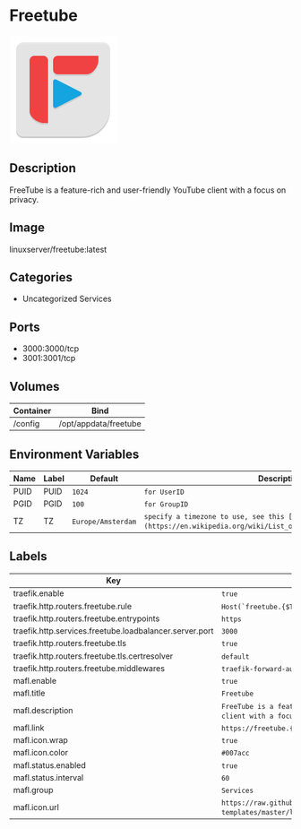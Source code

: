 # Freetube

![Logo](images/Freetube.png)

## Description
FreeTube is a feature\-rich and user\-friendly YouTube client with a focus on privacy.

## Image
linuxserver/freetube:latest

## Categories
- Uncategorized Services

## Ports
- 3000:3000/tcp
- 3001:3001/tcp

## Volumes
| Container | Bind |
|-----------|------|
| /config | /opt/appdata/freetube |

## Environment Variables
| Name | Label | Default | Description |
|------|-------|---------|-------------|
| PUID | PUID | ```1024``` | ```for UserID``` |
| PGID | PGID | ```100``` | ```for GroupID``` |
| TZ | TZ | ```Europe/Amsterdam``` | ```specify a timezone to use, see this [list](https://en.wikipedia.org/wiki/List_of_tz_database_time_zones#List).``` |

## Labels
| Key | Value |
|-----|-------|
| traefik.enable | ```true``` |
| traefik.http.routers.freetube.rule | ```Host(`freetube.{$TRAEFIK_INGRESS_DOMAIN}`)``` |
| traefik.http.routers.freetube.entrypoints | ```https``` |
| traefik.http.services.freetube.loadbalancer.server.port | ```3000``` |
| traefik.http.routers.freetube.tls | ```true``` |
| traefik.http.routers.freetube.tls.certresolver | ```default``` |
| traefik.http.routers.freetube.middlewares | ```traefik-forward-auth``` |
| mafl.enable | ```true``` |
| mafl.title | ```Freetube``` |
| mafl.description | ```FreeTube is a feature-rich and user-friendly YouTube client with a focus on privacy.``` |
| mafl.link | ```https://freetube.{$TRAEFIK_INGRESS_DOMAIN}``` |
| mafl.icon.wrap | ```true``` |
| mafl.icon.color | ```#007acc``` |
| mafl.status.enabled | ```true``` |
| mafl.status.interval | ```60``` |
| mafl.group | ```Services``` |
| mafl.icon.url | ```https://raw.githubusercontent.com/linuxserver/docker-templates/master/linuxserver.io/img/freetube-logo.png``` |

